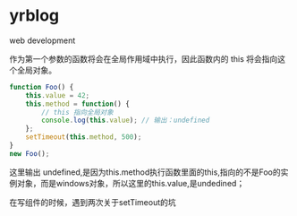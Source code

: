 yrblog
======

web development

作为第一个参数的函数将会在全局作用域中执行，因此函数内的 this 将会指向这个全局对象。

```js
function Foo() {
    this.value = 42;
    this.method = function() {
        // this 指向全局对象
        console.log(this.value); // 输出：undefined
    };
    setTimeout(this.method, 500);
}
new Foo();
```

这里输出 undefined,是因为this.method执行函数里面的this,指向的不是Foo的实例对象，而是windows对象，所以这里的this.value,是undedined；


在写组件的时候，遇到两次关于setTimeout的坑

